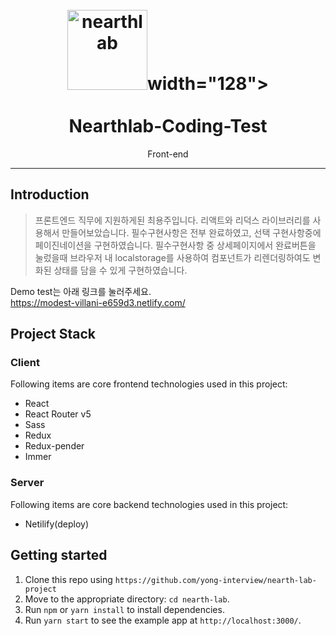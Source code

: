 <h1 align="center">
<br>
  <a href="https://nearthlab.com/ko/"><img src="https://image.rocketpunch.com/company/19135/nearthlab_logo_1535963864.png?s=400x400&t=inside" alt="nearthlab" width="128"></a>width="128"></a>
<br>
<br>
Nearthlab-Coding-Test
</h1>

<p align="center">Front-end</p>

<p align="center">
  
</p>

<hr />

## Introduction

> 프론트엔드 직무에 지원하게된 최용주입니다.
  리액트와 리덕스 라이브러리를 사용해서 만들어보았습니다. 
  필수구현사항은 전부 완료하였고, 선택 구현사항중에 페이진네이션을 구현하였습니다.
  필수구현사항 중 상세페이지에서 완료버튼을 눌렀을때 브라우저 내 localstorage를 사용하여 
  컴포넌트가 리렌더링하여도 변화된 상태를 담을 수 있게 구현하였습니다. 
  
  Demo test는 아래 링크를 눌러주세요. <br/>
  https://modest-villani-e659d3.netlify.com/

## Project Stack

### Client

Following items are core frontend technologies used in this project:

- React
- React Router v5
- Sass
- Redux
- Redux-pender
- Immer

### Server

Following items are core backend technologies used in this project:

- Netilify(deploy)

## Getting started

1. Clone this repo using `https://github.com/yong-interview/nearth-lab-project`
2. Move to the appropriate directory: `cd nearth-lab`.
3. Run `npm` or `yarn install` to install dependencies.
8. Run `yarn start` to see the example app at `http://localhost:3000/`.


